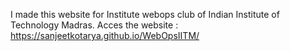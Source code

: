I made this website for Institute webops club of Indian Institute of Technology Madras.
Acces the website : https://sanjeetkotarya.github.io/WebOpsIITM/
